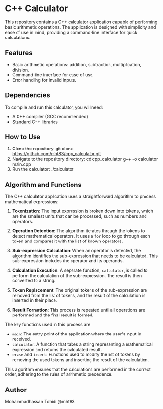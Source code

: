 # C++ Calculator

This repository contains a C++ calculator application capable of performing basic arithmetic operations. The application is designed with simplicity and ease of use in mind, providing a command-line interface for quick calculations.

## Features

- Basic arithmetic operations: addition, subtraction, multiplication, division.
- Command-line interface for ease of use.
- Error handling for invalid inputs.

## Dependencies

To compile and run this calculator, you will need:

- A C++ compiler (GCC recommended)
- Standard C++ libraries

## How to Use

1. Clone the repository:
git clone https://github.com/mht83/cpp_calculator.git
2. Navigate to the repository directory:
cd cpp_calculator
g++ -o calculator main.cpp
4. Run the calculator:
./calculator
## Algorithm and Functions

The C++ calculator application uses a straightforward algorithm to process mathematical expressions:

1. **Tokenization**: The input expression is broken down into tokens, which are the smallest units that can be processed, such as numbers and operators.

2. **Operation Detection**: The algorithm iterates through the tokens to detect mathematical operators. It uses a `for` loop to go through each token and compares it with the list of known operators.

3. **Sub-expression Calculation**: When an operator is detected, the algorithm identifies the sub-expression that needs to be calculated. This sub-expression includes the operator and its operands.

4. **Calculation Execution**: A separate function, `calculator`, is called to perform the calculation of the sub-expression. The result is then converted to a string.

5. **Token Replacement**: The original tokens of the sub-expression are removed from the list of tokens, and the result of the calculation is inserted in their place.

6. **Result Formation**: This process is repeated until all operations are performed and the final result is formed.

The key functions used in this process are:

- `main`: The entry point of the application where the user's input is received.
- `calculator`: A function that takes a string representing a mathematical expression and returns the calculated result.
- `erase` and `insert`: Functions used to modify the list of tokens by removing the used tokens and inserting the result of the calculation.

This algorithm ensures that the calculations are performed in the correct order, adhering to the rules of arithmetic precedence.

## Author
Mohammadhassan Tohidi @mht83
